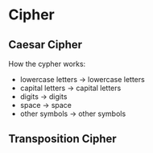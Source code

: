 # Cipher

## Caesar Cipher
How the cypher works:  
- lowercase letters -> lowercase letters  
- capital letters -> capital letters  
- digits -> digits  
- space -> space  
- other symbols -> other symbols

## Transposition Cipher  
